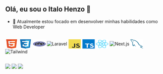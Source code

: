 ##  Olá, eu sou o Italo Henzo 👋
- 👀 Atualmente estou focado em desenvolver minhas habilidades como  Web Developer
  
<div style="display: inline_block"><br>
<img align="center" alt="HTML" height="30" width="40" src="https://raw.githubusercontent.com/devicons/devicon/master/icons/html5/html5-original.svg"> <img align="center" alt="CSS" height="30" width="40" src="https://raw.githubusercontent.com/devicons/devicon/master/icons/css3/css3-original.svg"> <img align="center" alt="PHP" height="30" width="40" src="https://raw.githubusercontent.com/devicons/devicon/master/icons/php/php-original.svg"> <img align="center" alt="Laravel" height="30" width="40" src="https://cdn.jsdelivr.net/gh/devicons/devicon/icons/laravel/laravel-plain.svg"> <img align="center" alt="JavaScript" height="30" width="40" src="https://raw.githubusercontent.com/devicons/devicon/master/icons/javascript/javascript-original.svg"> <img align="center" alt="TypeScript" height="30" width="40" src="https://raw.githubusercontent.com/devicons/devicon/master/icons/typescript/typescript-original.svg"> <img align="center" alt="React" height="30" width="40" src="https://raw.githubusercontent.com/devicons/devicon/master/icons/react/react-original.svg"> <img align="center" alt="Next.js" height="30" width="40" src="https://cdn.jsdelivr.net/gh/devicons/devicon/icons/nextjs/nextjs-line.svg"> <img align="center" alt="MySQL" height="30" width="40" src="https://raw.githubusercontent.com/devicons/devicon/master/icons/mysql/mysql-original.svg"> <img align="center" alt="Tailwind" height="30" width="40" src="https://cdn.jsdelivr.net/gh/devicons/devicon/icons/tailwindcss/tailwindcss-plain.svg">
</div>

##

<div> 
  <a href="https://www.instagram.com/henzo_italo" target="_blank"><img src="https://img.shields.io/badge/-Instagram-%23E4405F?style=for-the-badge&logo=instagram&logoColor=white" target="_blank"></a>
  <a href = "mailto:italohenzo1@gmail.com"><img src="https://img.shields.io/badge/-Gmail-%23333?style=for-the-badge&logo=gmail&logoColor=white" target="_blank"></a>
  <a href="https://www.linkedin.com/in/%C3%ADtalo-henzo-gomes-ferreira-62a774204/" target="_blank"><img src="https://img.shields.io/badge/-LinkedIn-%230077B5?style=for-the-badge&logo=linkedin&logoColor=white" target="_blank"></a> 
</div>
